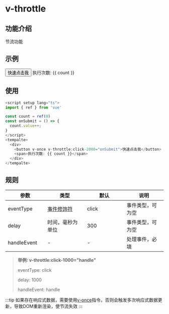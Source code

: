 # v-throttle

## 功能介绍

节流功能

## 示例

<script setup lang="ts">
import { ref } from 'vue'

const count = ref(0)
const onSubmit = () => {
  count.value++;
}
</script>

<div :style="{
  display: 'flex',
  justifyContent: 'left',
  alignItems: 'center',
  gap: '10px'
}">
<button :style="{
      border: '1px solid #ccc',
      padding: '10px',
      borderRadius: '5px'
      }"
      v-once v-throttle:click-2000="onSubmit">快速点击我</button>
  <span>执行次数: {{ count }}</span>
</div>

## 使用

```typescript {11}
<script setup lang="ts">
import { ref } from 'vue'

const count = ref(0)
const onSubmit = () => {
  count.value++;
}
</script>
<tempalte>
  <div>
    <button v-once v-throttle:click-2000="onSubmit">快速点击我</button>
    <span>执行次数: {{ count }}</span>
  </div>
</tempalte>
```

## 规则

|  参数   | 类型  |   默认   | 说明  |
|  ----  | ----  |  ----  | ----  |
| eventType  | [事件修饰符](https://cn.vuejs.org/guide/essentials/event-handling.html#event-modifiers) |   click   | 事件类型，可为空 |
| delay  | 时间，毫秒为单位 |   300   | 事件类型，可为空  |
| handleEvent  | - |   -   | 处理事件，必填  |

> **举例: v-throttle:click-1000="handle"**
> 
> eventType: click
> 
> delay: 1000
> 
> handleEvent: handle

<style scoped>
  table {
    display: table;
    width: 100%;
    border-collapse: collapse;
  }
  td {
    width: 25%;

  }
  th {
    width: 25%;
  }
</style>


:::tip
如果存在响应式数据，需要使用[v-once](https://cn.vuejs.org/api/built-in-directives.html#v-once)指令，否则会触发多次响应式数据更新，导致DOM重新渲染，使节流失效
:::

